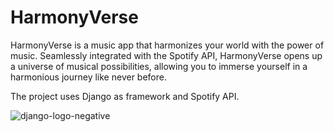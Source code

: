 # HarmonyVerse
HarmonyVerse is a music app that harmonizes your world with the power of music. Seamlessly integrated with the Spotify API, HarmonyVerse opens up a universe of musical possibilities, allowing you to immerse yourself in a harmonious journey like never before.

The project uses Django as framework and Spotify API.


![django-logo-negative](https://github.com/parthiv011/HarmonyVerse/assets/118474748/109daabf-fb16-4775-868c-bdc23e4625a8)

